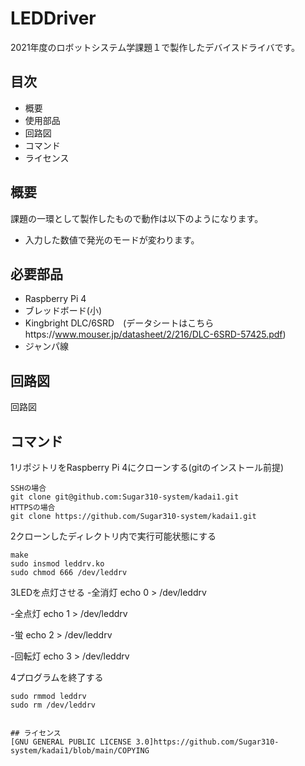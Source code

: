 # LEDDriver
2021年度のロボットシステム学課題１で製作したデバイスドライバです。


## 目次
- 概要
- 使用部品
- 回路図
- コマンド
- ライセンス

## 概要
課題の一環として製作したもので動作は以下のようになります。
- 入力した数値で発光のモードが変わります。


## 必要部品
- Raspberry Pi 4 
- ブレッドボード(小)
- Kingbright DLC/6SRD　(データシートはこちらhttps://www.mouser.jp/datasheet/2/216/DLC-6SRD-57425.pdf)
- ジャンパ線

## 回路図
回路図




## コマンド
1リポジトリをRaspberry Pi 4にクローンする(gitのインストール前提)
```
SSHの場合 
git clone git@github.com:Sugar310-system/kadai1.git
HTTPSの場合　
git clone https://github.com/Sugar310-system/kadai1.git
```
2クローンしたディレクトリ内で実行可能状態にする
```
make
sudo insmod leddrv.ko
sudo chmod 666 /dev/leddrv
```
3LEDを点灯させる
-全消灯
echo 0 > /dev/leddrv

-全点灯
echo 1 > /dev/leddrv

-蛍
echo 2 > /dev/leddrv


-回転灯
echo 3 > /dev/leddrv

4プログラムを終了する
```
sudo rmmod leddrv
sudo rm /dev/leddrv


## ライセンス
[GNU GENERAL PUBLIC LICENSE 3.0]https://github.com/Sugar310-system/kadai1/blob/main/COPYING
